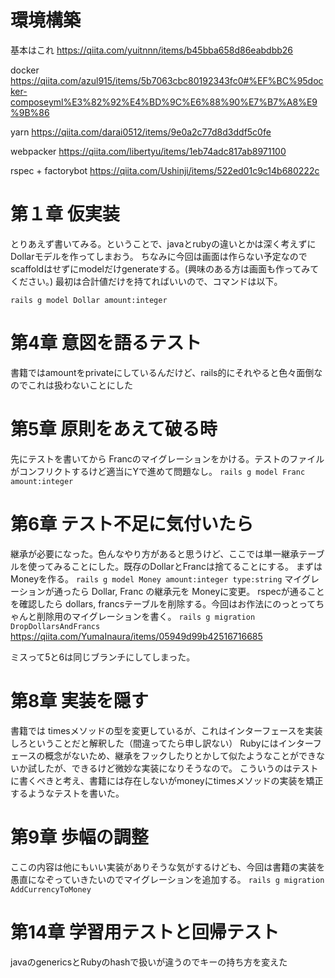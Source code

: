 # 環境構築
基本はこれ
https://qiita.com/yuitnnn/items/b45bba658d86eabdbb26

docker
https://qiita.com/azul915/items/5b7063cbc80192343fc0#%EF%BC%95docker-composeyml%E3%82%92%E4%BD%9C%E6%88%90%E7%B7%A8%E9%9B%86

yarn
https://qiita.com/darai0512/items/9e0a2c77d8d3ddf5c0fe

webpacker
https://qiita.com/libertyu/items/1eb74adc817ab8971100

rspec + factorybot
https://qiita.com/Ushinji/items/522ed01c9c14b680222c


# 第１章 仮実装
とりあえず書いてみる。ということで、javaとrubyの違いとかは深く考えずにDollarモデルを作ってしまおう。
ちなみに今回は画面は作らない予定なのでscaffoldはせずにmodelだけgenerateする。(興味のある方は画面も作ってみてください。)
最初は合計値だけを持てればいいので、コマンドは以下。

`rails g model Dollar amount:integer`

# 第4章 意図を語るテスト
書籍ではamountをprivateにしているんだけど、rails的にそれやると色々面倒なのでこれは扱わないことにした

# 第5章 原則をあえて破る時
先にテストを書いてから Francのマイグレーションをかける。テストのファイルがコンフリクトするけど適当にYで進めて問題なし。
`rails g model Franc amount:integer`

# 第6章 テスト不足に気付いたら
継承が必要になった。色んなやり方があると思うけど、ここでは単一継承テーブルを使ってみることにした。既存のDollarとFrancは捨てることにする。
まずはMoneyを作る。
`rails g model Money amount:integer type:string`
マイグレーションが通ったら Dollar, Franc の継承元を Moneyに変更。
rspecが通ることを確認したら dollars, francsテーブルを削除する。今回はお作法にのっとってちゃんと削除用のマイグレーションを書く。
`rails g migration DropDollarsAndFrancs`
https://qiita.com/YumaInaura/items/05949d99b42516716685

ミスって5と6は同じブランチにしてしまった。

# 第8章 実装を隠す
書籍では timesメソッドの型を変更しているが、これはインターフェースを実装しろということだと解釈した（間違ってたら申し訳ない）
Rubyにはインターフェースの概念がないため、継承をフックしたりとかして似たようなことができないか試したが、できるけど微妙な実装になりそうなので。
こういうのはテストに書くべきと考え、書籍には存在しないがmoneyにtimesメソッドの実装を矯正するようなテストを書いた。

# 第9章 歩幅の調整
ここの内容は他にもいい実装がありそうな気がするけども、今回は書籍の実装を愚直になぞっていきたいのでマイグレーションを追加する。
`rails g migration AddCurrencyToMoney`

# 第14章 学習用テストと回帰テスト
javaのgenericsとRubyのhashで扱いが違うのでキーの持ち方を変えた